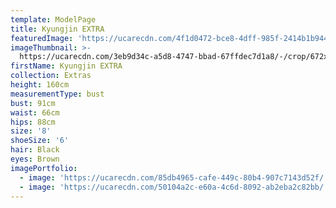 ```yaml
---
template: ModelPage
title: Kyungjin EXTRA
featuredImage: 'https://ucarecdn.com/4f1d0472-bce8-4dff-985f-2414b1b94406/'
imageThumbnail: >-
  https://ucarecdn.com/3eb9d34c-a5d8-4747-bbad-67ffdec7d1a8/-/crop/672x1023/124,0/-/preview/
firstName: Kyungjin EXTRA
collection: Extras
height: 160cm
measurementType: bust
bust: 91cm
waist: 66cm
hips: 88cm
size: '8'
shoeSize: '6'
hair: Black
eyes: Brown
imagePortfolio:
  - image: 'https://ucarecdn.com/85db4965-cafe-449c-80b4-907c7143d52f/'
  - image: 'https://ucarecdn.com/50104a2c-e60a-4c6d-8092-ab2eba2c82bb/'
---
```


